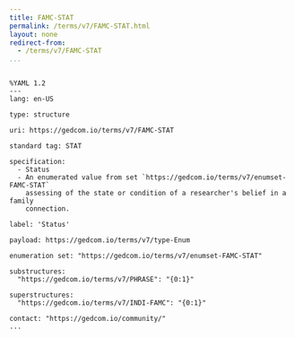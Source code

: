 ```yaml
---
title: FAMC-STAT
permalink: /terms/v7/FAMC-STAT.html
layout: none
redirect-from:
  - /terms/v7/FAMC-STAT
...
```


```

%YAML 1.2
---
lang: en-US

type: structure

uri: https://gedcom.io/terms/v7/FAMC-STAT

standard tag: STAT

specification:
  - Status
  - An enumerated value from set `https://gedcom.io/terms/v7/enumset-FAMC-STAT`
    assessing of the state or condition of a researcher's belief in a family
    connection.

label: 'Status'

payload: https://gedcom.io/terms/v7/type-Enum

enumeration set: "https://gedcom.io/terms/v7/enumset-FAMC-STAT"

substructures:
  "https://gedcom.io/terms/v7/PHRASE": "{0:1}"

superstructures:
  "https://gedcom.io/terms/v7/INDI-FAMC": "{0:1}"

contact: "https://gedcom.io/community/"
...

```
